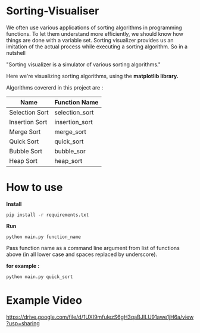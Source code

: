 # Sorting-Visualiser

We often use various applications of sorting algorithms in programming functions. To let them understand more efficiently, we should know how things are done with a variable set. Sorting visualizer provides us an imitation of the actual process while executing a sorting algorithm. So in a nutshell

"Sorting visualizer is a simulator of various sorting algorithms."



Here we're visualizing sorting algorithms, using the **matplotlib library.**





Algorithms covererd in this project are :



|     Name        | Function Name   |
| -------------   | -------------   |
| Selection Sort  |  selection_sort |
| Insertion Sort  |  insertion_sort |
| Merge Sort      |  merge_sort     |
| Quick Sort      |  quick_sort     |
| Bubble Sort     |  bubble_sor     |
| Heap Sort       |  heap_sort      |


# How to use



**Install**

```
pip install -r requirements.txt
```

**Run**

```
python main.py function_name
```



Pass function name as a command line argument from list of functions above (in all lower case and spaces replaced by underscore).



**for example :**

```
python main.py quick_sort
```

# Example Video
https://drive.google.com/file/d/1UXI9mfulezS6gH3qaBJILU91awe1jH6a/view?usp=sharing



